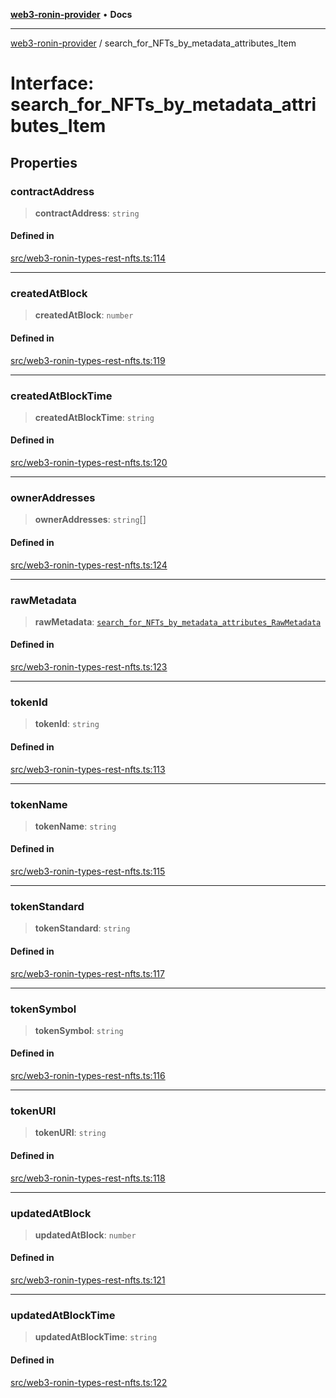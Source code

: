 [**web3-ronin-provider**](../README.md) • **Docs**

***

[web3-ronin-provider](../globals.md) / search\_for\_NFTs\_by\_metadata\_attributes\_Item

# Interface: search\_for\_NFTs\_by\_metadata\_attributes\_Item

## Properties

### contractAddress

> **contractAddress**: `string`

#### Defined in

[src/web3-ronin-types-rest-nfts.ts:114](https://github.com/chuacw/web3-ronin-provider/blob/74865f4cc367fda569b2ea12b7ca079db4fcf0a2/src/web3-ronin-types-rest-nfts.ts#L114)

***

### createdAtBlock

> **createdAtBlock**: `number`

#### Defined in

[src/web3-ronin-types-rest-nfts.ts:119](https://github.com/chuacw/web3-ronin-provider/blob/74865f4cc367fda569b2ea12b7ca079db4fcf0a2/src/web3-ronin-types-rest-nfts.ts#L119)

***

### createdAtBlockTime

> **createdAtBlockTime**: `string`

#### Defined in

[src/web3-ronin-types-rest-nfts.ts:120](https://github.com/chuacw/web3-ronin-provider/blob/74865f4cc367fda569b2ea12b7ca079db4fcf0a2/src/web3-ronin-types-rest-nfts.ts#L120)

***

### ownerAddresses

> **ownerAddresses**: `string`[]

#### Defined in

[src/web3-ronin-types-rest-nfts.ts:124](https://github.com/chuacw/web3-ronin-provider/blob/74865f4cc367fda569b2ea12b7ca079db4fcf0a2/src/web3-ronin-types-rest-nfts.ts#L124)

***

### rawMetadata

> **rawMetadata**: [`search_for_NFTs_by_metadata_attributes_RawMetadata`](search_for_NFTs_by_metadata_attributes_RawMetadata.md)

#### Defined in

[src/web3-ronin-types-rest-nfts.ts:123](https://github.com/chuacw/web3-ronin-provider/blob/74865f4cc367fda569b2ea12b7ca079db4fcf0a2/src/web3-ronin-types-rest-nfts.ts#L123)

***

### tokenId

> **tokenId**: `string`

#### Defined in

[src/web3-ronin-types-rest-nfts.ts:113](https://github.com/chuacw/web3-ronin-provider/blob/74865f4cc367fda569b2ea12b7ca079db4fcf0a2/src/web3-ronin-types-rest-nfts.ts#L113)

***

### tokenName

> **tokenName**: `string`

#### Defined in

[src/web3-ronin-types-rest-nfts.ts:115](https://github.com/chuacw/web3-ronin-provider/blob/74865f4cc367fda569b2ea12b7ca079db4fcf0a2/src/web3-ronin-types-rest-nfts.ts#L115)

***

### tokenStandard

> **tokenStandard**: `string`

#### Defined in

[src/web3-ronin-types-rest-nfts.ts:117](https://github.com/chuacw/web3-ronin-provider/blob/74865f4cc367fda569b2ea12b7ca079db4fcf0a2/src/web3-ronin-types-rest-nfts.ts#L117)

***

### tokenSymbol

> **tokenSymbol**: `string`

#### Defined in

[src/web3-ronin-types-rest-nfts.ts:116](https://github.com/chuacw/web3-ronin-provider/blob/74865f4cc367fda569b2ea12b7ca079db4fcf0a2/src/web3-ronin-types-rest-nfts.ts#L116)

***

### tokenURI

> **tokenURI**: `string`

#### Defined in

[src/web3-ronin-types-rest-nfts.ts:118](https://github.com/chuacw/web3-ronin-provider/blob/74865f4cc367fda569b2ea12b7ca079db4fcf0a2/src/web3-ronin-types-rest-nfts.ts#L118)

***

### updatedAtBlock

> **updatedAtBlock**: `number`

#### Defined in

[src/web3-ronin-types-rest-nfts.ts:121](https://github.com/chuacw/web3-ronin-provider/blob/74865f4cc367fda569b2ea12b7ca079db4fcf0a2/src/web3-ronin-types-rest-nfts.ts#L121)

***

### updatedAtBlockTime

> **updatedAtBlockTime**: `string`

#### Defined in

[src/web3-ronin-types-rest-nfts.ts:122](https://github.com/chuacw/web3-ronin-provider/blob/74865f4cc367fda569b2ea12b7ca079db4fcf0a2/src/web3-ronin-types-rest-nfts.ts#L122)
